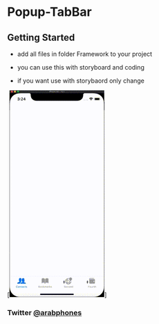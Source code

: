 # Popup-TabBar

## Getting Started

- add all files in folder Framework to your project

- you can use this with storyboard and coding

- if you want use with storybaord only change 

[![Demo CountPages alpha](ScreenRecording.gif)]


### Twitter [@arabphones](https://twitter.com/arabphones)
